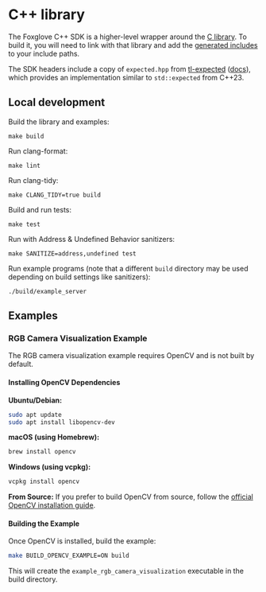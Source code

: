 # C++ library

The Foxglove C++ SDK is a higher-level wrapper around the [C library](../c). To build it, you will need to link with that library and add the [generated includes](../c/include) to your include paths.

The SDK headers include a copy of `expected.hpp` from [tl-expected](https://github.com/TartanLlama/expected) ([docs](https://tl.tartanllama.xyz/en/latest/api/expected.html)), which provides an implementation similar to `std::expected` from C++23.

## Local development

Build the library and examples:

```
make build
```

Run clang-format:

```
make lint
```

Run clang-tidy:

```
make CLANG_TIDY=true build
```

Build and run tests:

```
make test
```

Run with Address & Undefined Behavior sanitizers:

```
make SANITIZE=address,undefined test
```

Run example programs (note that a different `build` directory may be used depending on build settings like sanitizers):

```
./build/example_server
```

## Examples

### RGB Camera Visualization Example

The RGB camera visualization example requires OpenCV and is not built by default.

#### Installing OpenCV Dependencies

**Ubuntu/Debian:**
```bash
sudo apt update
sudo apt install libopencv-dev
```

**macOS (using Homebrew):**
```bash
brew install opencv
```

**Windows (using vcpkg):**
```bash
vcpkg install opencv
```

**From Source:**
If you prefer to build OpenCV from source, follow the [official OpenCV installation guide](https://docs.opencv.org/4.x/d7/d9f/tutorial_linux_install.html).

#### Building the Example

Once OpenCV is installed, build the example:

```bash
make BUILD_OPENCV_EXAMPLE=ON build
```

This will create the `example_rgb_camera_visualization` executable in the build directory.
